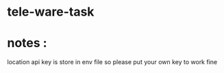 # tele-ware-task

# notes :

location api key is store in env file so please put your own key to work fine
